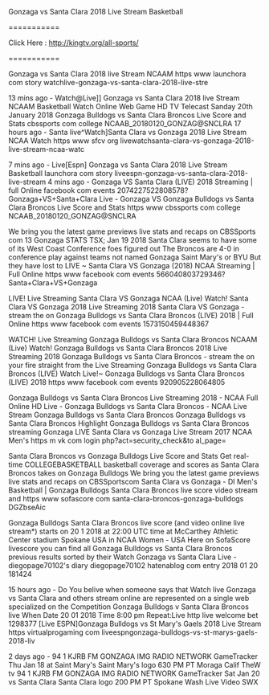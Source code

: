 Gonzaga vs Santa Clara 2018 Live Stream Basketball

===========

Click Here : http://kingtv.org/all-sports/

===========

Gonzaga vs Santa Clara 2018 live Stream NCAAM
https www launchora com story watchlive-gonzaga-vs-santa-clara-2018-live-stre

13 mins ago - Watch@Live]] Gonzaga vs Santa Clara 2018 live Stream NCAAM Basketball Watch Online Web Game HD TV Telecast Sanday 20th January 2018 Gonzaga Bulldogs vs Santa Clara Broncos Live Score and Stats cbssports com college NCAAB_20180120_GONZAG@SNCLRA 17 hours ago - Santa 
live^Watch]Santa Clara vs Gonzaga 2018 Live Stream NCAA Watch 
https www sfcv org livewatchsanta-clara-vs-gonzaga-2018-live-stream-ncaa-watc 

7 mins ago - Live[Espn] Gonzaga vs Santa Clara 2018 Live Stream Basketball launchora com story liveespn-gonzaga-vs-santa-clara-2018-live-stream 4 mins ago - Gonzaga VS Santa Clara (LIVE) 2018 Streaming | full Online facebook com events 2074227522808578?Gonzaga+VS+Santa+Clara Live - Gonzaga VS 
Gonzaga Bulldogs vs Santa Clara Broncos Live Score and Stats 
https www cbssports com college NCAAB_20180120_GONZAG@SNCLRA 

We bring you the latest game previews live stats and recaps on CBSSports com 13 Gonzaga STATS TSX; Jan 19 2018 Santa Clara seems to have some of its West Coast Conference foes figured out The Broncos are 4-0 in conference play against teams not named Gonzaga Saint Mary's or BYU But they have lost to 
LIVE ~ Santa Clara VS Gonzaga (2018) NCAA Streaming | Full Online
https www facebook com events 566040803729346?Santa+Clara+VS+Gonzaga 

LIVE! Live Streaming Santa Clara VS Gonzaga NCAA (Live) Watch! Santa Clara VS Gonzaga 2018 Live Streaming 2018 Santa Clara VS Gonzaga - stream the on 
Gonzaga Bulldogs vs Santa Clara Broncos (LIVE) 2018 | Full Online
https www facebook com events 1573150459448367

WATCH! Live Streaming Gonzaga Bulldogs vs Santa Clara Broncos NCAAM (Live) Watch! Gonzaga Bulldogs vs Santa Clara Broncos 2018 Live Streaming 2018 Gonzaga Bulldogs vs Santa Clara Broncos - stream the on your fire straight from the Live Streaming Gonzaga Bulldogs vs Santa Clara Broncos (LIVE) Watch 
Live!~ Gonzaga Bulldogs vs Santa Clara Broncos (LIVE) 2018 
https www facebook com events 920905228064805

Gonzaga Bulldogs vs Santa Clara Broncos Live Streaming 2018 - NCAA Full Online HD Live - Gonzaga Bulldogs vs Santa Clara Broncos - NCAA Live Stream Gonzaga Bulldogs vs Santa Clara Broncos Gonzaga Bulldogs vs Santa Clara Broncos Highlight Gonzaga Bulldogs vs Santa Clara Broncos streaming Gonzaga 
LIVE Santa Clara vs Gonzaga Live Stream 2017 NCAA Men's 
https m vk com login php?act=security_check&to al_page=

Santa Clara Broncos vs Gonzaga Bulldogs Live Score and Stats Get real-time COLLEGEBASKETBALL basketball coverage and scores as Santa Clara Broncos takes on Gonzaga Bulldogs We bring you the latest game previews live stats and recaps on CBSSportscom Santa Clara vs Gonzaga - DI Men's Basketball | 
Gonzaga Bulldogs Santa Clara Broncos live score video stream and 
https www sofascore com santa-clara-broncos-gonzaga-bulldogs DGZbseAic

Gonzaga Bulldogs Santa Clara Broncos live score (and video online live stream*) starts on 20 1 2018 at 22:00 UTC time at McCarthey Athletic Center stadium Spokane USA in NCAA Women - USA Here on SofaScore livescore you can find all Gonzaga Bulldogs vs Santa Clara Broncos previous results sorted by their 
Watch Gonzaga vs Santa Clara Live - diegopage70102's diary
diegopage70102 hatenablog com entry 2018 01 20 181424

15 hours ago - Do You belive when someone says that Watch live Gonzaga vs Santa Clara and others stream online are represented on a single web specialized on the Competition Gonzaga Bulldogs v Santa Clara Broncos live When Date 20 01 2018 Time 8:00 pm Repeat:Live http live welcome bet 1298377 
[Live ESPN]Gonzaga Bulldogs vs St Mary's Gaels 2018 Live Stream 
https virtualprogaming com liveespngonzaga-bulldogs-vs-st-marys-gaels-2018-liv 

2 days ago - 94 1 KJRB FM GONZAGA IMG RADIO NETWORK GameTracker Thu Jan 18 at Saint Mary's Saint Mary's logo 630 PM PT Moraga Calif TheW tv 94 1 KJRB FM GONZAGA IMG RADIO NETWORK GameTracker Sat Jan 20 vs Santa Clara Santa Clara logo 200 PM PT Spokane Wash Live Video SWX 
